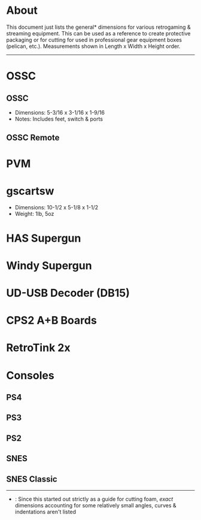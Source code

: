 # About

This document just lists the general* dimensions for various retrogaming & streaming equipment. This can be used as a reference to create protective packaging or for cutting for used in professional gear equipment boxes (pelican, etc.). Measurements shown in Length x Width x Height order.

--- - --- - --- 

# 	OSSC

## 	OSSC
- Dimensions: 5-3/16 x 3-1/16 x 1-9/16
- Notes: Includes feet, switch & ports

## 	OSSC Remote

# 	PVM

# 	gscartsw
- Dimensions: 10-1/2 x 5-1/8 x 1-1/2
- Weight: 1lb, 5oz

# 	HAS Supergun

# 	Windy Supergun

# 	UD-USB Decoder (DB15)

# 	CPS2 A+B Boards

# 	RetroTink 2x

# 	Consoles

## 	PS4

## 	PS3

## 	PS2

## 	SNES

## 	SNES Classic


--- - --- - --- - --- - --- - --- - --- - ---

* : Since this started out strictly as a guide for cutting foam, *exact* dimensions accounting for some relatively small angles, curves & indentations aren't listed
